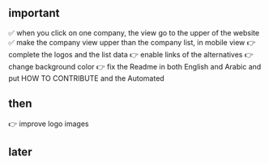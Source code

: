 ## important
✅ when you click on one company, the view go to the upper of the website
✅ make the company view upper than the company list, in mobile view
👉 complete the logos and the list data
👉 enable links of the alternatives
👉 change background color
👉 fix the Readme in both English and Arabic and put HOW TO CONTRIBUTE and the Automated

## then
👉 improve logo images

## later
